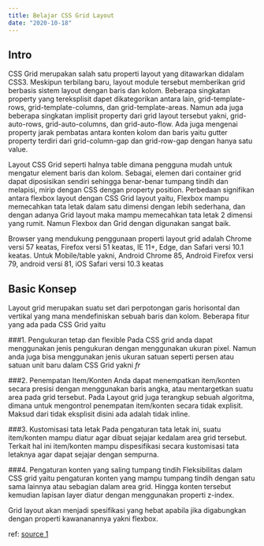 ```yaml
---
title: Belajar CSS Grid Layout
date: "2020-10-18"
---
```


## Intro
CSS Grid merupakan salah satu properti layout yang ditawarkan didalam CSS3. Meskipun terbilang baru, layout module tersebut memberikan grid berbasis sistem layout dengan baris dan kolom. Beberapa singkatan property yang tereksplisit dapet dikategorikan antara lain, grid-template-rows, grid-template-columns, dan grid-template-areas. Namun ada juga beberapa singkatan implisit property dari grid layout tersebut yakni, grid-auto-rows, grid-auto-columns, dan grid-auto-flow. Ada juga mengenai property jarak pembatas antara konten kolom dan baris yaitu gutter property terdiri dari grid-column-gap dan grid-row-gap dengan hanya satu value.

Layout CSS Grid seperti halnya table dimana pengguna mudah untuk mengatur element baris dan kolom. Sebagai, elemen dari container grid dapat diposisikan sendiri sehingga benar-benar tumpang tindih dan melapisi, mirip dengan CSS dengan property position. Perbedaan signifikan antara flexbox layout dengan CSS Grid layout yaitu, Flexbox mampu memecahkan tata letak dalam satu dimensi dengan lebih sederhana, dan dengan adanya Grid layout maka mampu memecahkan tata letak 2 dimensi yang rumit. Namun Flexbox dan Grid dengan digunakan sangat baik.

Browser yang mendukung penggunaan properti layout grid adalah Chrome versi 57 keatas, Firefox versi 51 keatas, IE 11+, Edge, dan Safari versi 10.1 keatas. Untuk Mobile/table yakni, Android Chrome 85, Android Firefox versi 79, android versi 81, iOS Safari versi 10.3 keatas

## Basic Konsep 
Layout grid merupakan suatu set dari perpotongan garis horisontal dan vertikal yang mana mendefiniskan sebuah baris dan kolom. Beberapa fitur yang ada pada CSS Grid yaitu

###1. Pengukuran tetap dan flexible 
Pada CSS grid anda dapat menggunakan jenis pengukuran dengan menggunakan ukuran pixel. Namun anda juga bisa menggunakan jenis ukuran satuan seperti persen atau satuan unit baru dalam CSS Grid yakni _fr_

###2. Penempatan Item/Konten
Anda dapat menempatkan item/konten secara presisi dengan menggunakan baris angka, atau mentargetkan suatu area pada grid tersebut. Pada Layout grid juga terangkup sebuah algoritma, dimana untuk mengontrol penempatan item/konten secara tidak explisit. Maksud dari tidak eksplisit disini ada adalah tidak inline.

###3. Kustomisasi tata letak
Pada pengaturan tata letak ini, suatu item/konten mampu diatur agar dibuat sejajar kedalam area grid tersebut. Terkait hal ini item/konten mampu dispesifikasi secara kustomisasi tata letaknya agar dapat sejajar dengan sempurna.

###4. Pengaturan konten yang saling tumpang tindih
Fleksibilitas dalam CSS grid yaitu pengaturan konten yang mampu tumpang tindih dengan satu sama lainnya atau sebagian dalam area grid. Hingga konten tersebut kemudian lapisan layer diatur dengan menggunakan properti z-index.

Grid layout akan menjadi spesifikasi yang hebat apabila jika digabungkan dengan properti kawananannya yakni flexbox.

ref:
[source 1](https://developer.mozilla.org/en-US/docs/Web/CSS/CSS_Grid_Layout/Basic_Concepts_of_Grid_Layout)
